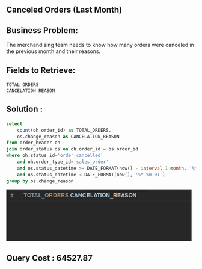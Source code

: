 ## Canceled Orders (Last Month)

## Business Problem:
The merchandising team needs to know how many orders were canceled in the previous month and their reasons.

## Fields to Retrieve:

```
TOTAL ORDERS
CANCELATION REASON
```

## Solution :

```sql
select
	count(oh.order_id) as TOTAL_ORDERS,
    os.change_reason as CANCELATION_REASON
from order_header oh
join order_status os on oh.order_id = os.order_id
where oh.status_id='order_cancelled'
	and oh.order_type_id='sales_order'
    and os.status_datetime >= DATE_FORMAT(now() - interval 1 month, '%Y-%m-01')
    and os.status_datetime < DATE_FORMAT(now(), '%Y-%m-01')
group by os.change_reason
```

![alt text](image.png)

## Query Cost : 64527.87